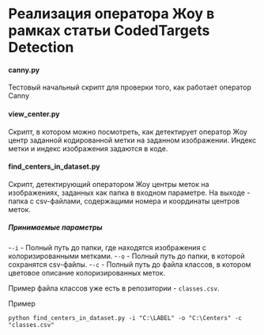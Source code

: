 # Реализация оператора Жоу в рамках статьи CodedTargets Detection

#### canny.py

Тестовый начальный скрипт для проверки того, как работает оператор Canny

#### view_center.py

Скрипт, в котором можно посмотреть, как детектирует оператор Жоу центр
заданной кодированной метки на заданном изображении.
Индекс метки и индекс изображения задаются в коде.

#### find_centers_in_dataset.py

Скрипт, детектирующий оператором Жоу центры меток на изображениях, 
заданных как папка в входном параметре. На выходе - папка с csv-файлами, 
содержащими номера и координаты центров меток.

##### Принимаемые параметры

-`-i` - Полный путь до папки, где находятся изображения с колоризированными метками.
-`-o` - Полный путь до папки, в которой сохранятся csv-файлы.
-`-c` - Полный путь до файла классов, в котором цветовое описание колоризированных меток.

Пример файла классов уже есть в репозитории - `classes.csv`.

Пример

`python find_centers_in_dataset.py -i "C:\LABEL" -o "C:\Centers" -c "classes.csv"`